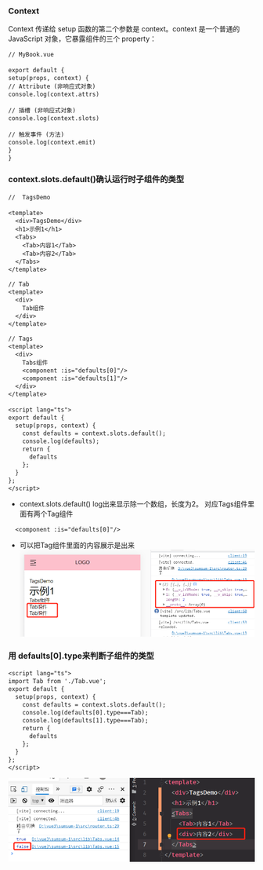 ### Context

Context 传递给 setup 函数的第二个参数是 context。context 是一个普通的 JavaScript 对象，它暴露组件的三个 property：

~~~vue
// MyBook.vue

export default {
setup(props, context) {
// Attribute (非响应式对象)
console.log(context.attrs)

// 插槽 (非响应式对象)
console.log(context.slots)

// 触发事件 (方法)
console.log(context.emit)
}
}
~~~

### context.slots.default()确认运行时子组件的类型
~~~vue
//  TagsDemo

<template>
  <div>TagsDemo</div>
  <h1>示例1</h1>
  <Tabs>
    <Tab>内容1</Tab>
    <Tab>内容2</Tab>
  </Tabs>
</template>
~~~
~~~vue
// Tab
<template>
  <div>
    Tab组件
  </div>
</template>
~~~
~~~vue
// Tags
<template>
  <div>
    Tabs组件
    <component :is="defaults[0]"/>
    <component :is="defaults[1]"/>
  </div>
</template>

<script lang="ts">
export default {
  setup(props, context) {
    const defaults = context.slots.default();
    console.log(defaults);
    return {
      defaults
    };
  }
};
</script>
~~~
* context.slots.default() log出来显示除一个数组，长度为2。
对应Tags组件里面有两个Tag组件
~~~vue 
  <component :is="defaults[0]"/>
~~~
* 可以把Tag组件里面的内容展示是出来
![img_2.png](img_2.png)
  
### 用 defaults[0].type来判断子组件的类型
~~~vue
<script lang="ts">
import Tab from './Tab.vue';
export default {
  setup(props, context) {
    const defaults = context.slots.default();
    console.log(defaults[0].type===Tab);
    console.log(defaults[1].type===Tab);
    return {
      defaults
    };
  }
};
</script>
~~~
![img_3.png](img_3.png)